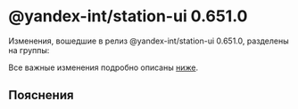 # @yandex-int/station-ui 0.651.0

<!-- ЧЕЛОВЕЧЕСКОЕ ВСТУПЛЕНИЕ -->

Изменения, вошедшие в релиз @yandex-int/station-ui 0.651.0, разделены на группы:

Все важные изменения подробно описаны [ниже](#Пояснения).

## Пояснения

